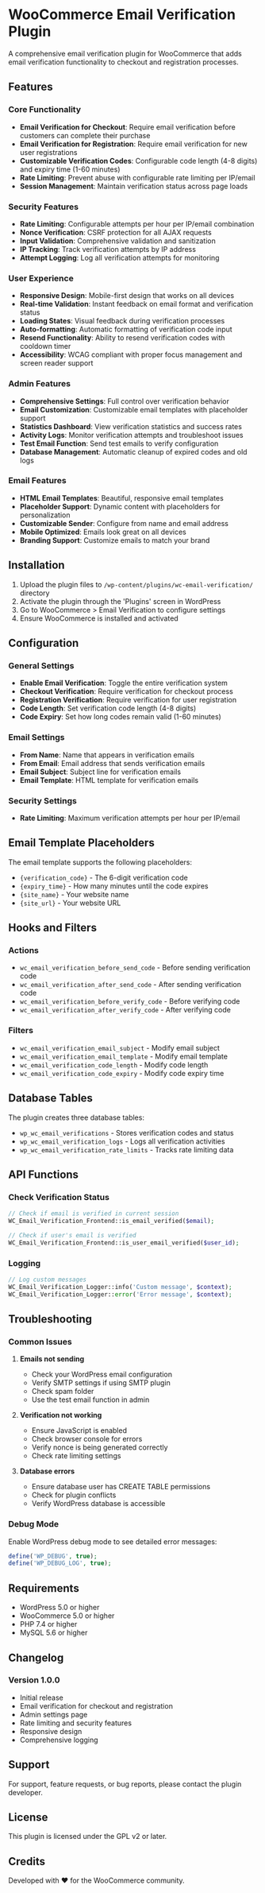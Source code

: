 # WooCommerce Email Verification Plugin

A comprehensive email verification plugin for WooCommerce that adds email verification functionality to checkout and registration processes.

## Features

### Core Functionality
- **Email Verification for Checkout**: Require email verification before customers can complete their purchase
- **Email Verification for Registration**: Require email verification for new user registrations
- **Customizable Verification Codes**: Configurable code length (4-8 digits) and expiry time (1-60 minutes)
- **Rate Limiting**: Prevent abuse with configurable rate limiting per IP/email
- **Session Management**: Maintain verification status across page loads

### Security Features
- **Rate Limiting**: Configurable attempts per hour per IP/email combination
- **Nonce Verification**: CSRF protection for all AJAX requests
- **Input Validation**: Comprehensive validation and sanitization
- **IP Tracking**: Track verification attempts by IP address
- **Attempt Logging**: Log all verification attempts for monitoring

### User Experience
- **Responsive Design**: Mobile-first design that works on all devices
- **Real-time Validation**: Instant feedback on email format and verification status
- **Loading States**: Visual feedback during verification processes
- **Auto-formatting**: Automatic formatting of verification code input
- **Resend Functionality**: Ability to resend verification codes with cooldown timer
- **Accessibility**: WCAG compliant with proper focus management and screen reader support

### Admin Features
- **Comprehensive Settings**: Full control over verification behavior
- **Email Customization**: Customizable email templates with placeholder support
- **Statistics Dashboard**: View verification statistics and success rates
- **Activity Logs**: Monitor verification attempts and troubleshoot issues
- **Test Email Function**: Send test emails to verify configuration
- **Database Management**: Automatic cleanup of expired codes and old logs

### Email Features
- **HTML Email Templates**: Beautiful, responsive email templates
- **Placeholder Support**: Dynamic content with placeholders for personalization
- **Customizable Sender**: Configure from name and email address
- **Mobile Optimized**: Emails look great on all devices
- **Branding Support**: Customize emails to match your brand

## Installation

1. Upload the plugin files to `/wp-content/plugins/wc-email-verification/` directory
2. Activate the plugin through the 'Plugins' screen in WordPress
3. Go to WooCommerce > Email Verification to configure settings
4. Ensure WooCommerce is installed and activated

## Configuration

### General Settings
- **Enable Email Verification**: Toggle the entire verification system
- **Checkout Verification**: Require verification for checkout process
- **Registration Verification**: Require verification for user registration
- **Code Length**: Set verification code length (4-8 digits)
- **Code Expiry**: Set how long codes remain valid (1-60 minutes)

### Email Settings
- **From Name**: Name that appears in verification emails
- **From Email**: Email address that sends verification emails
- **Email Subject**: Subject line for verification emails
- **Email Template**: HTML template for verification emails

### Security Settings
- **Rate Limiting**: Maximum verification attempts per hour per IP/email

## Email Template Placeholders

The email template supports the following placeholders:

- `{verification_code}` - The 6-digit verification code
- `{expiry_time}` - How many minutes until the code expires
- `{site_name}` - Your website name
- `{site_url}` - Your website URL

## Hooks and Filters

### Actions
- `wc_email_verification_before_send_code` - Before sending verification code
- `wc_email_verification_after_send_code` - After sending verification code
- `wc_email_verification_before_verify_code` - Before verifying code
- `wc_email_verification_after_verify_code` - After verifying code

### Filters
- `wc_email_verification_email_subject` - Modify email subject
- `wc_email_verification_email_template` - Modify email template
- `wc_email_verification_code_length` - Modify code length
- `wc_email_verification_code_expiry` - Modify code expiry time

## Database Tables

The plugin creates three database tables:

- `wp_wc_email_verifications` - Stores verification codes and status
- `wp_wc_email_verification_logs` - Logs all verification activities
- `wp_wc_email_verification_rate_limits` - Tracks rate limiting data

## API Functions

### Check Verification Status
```php
// Check if email is verified in current session
WC_Email_Verification_Frontend::is_email_verified($email);

// Check if user's email is verified
WC_Email_Verification_Frontend::is_user_email_verified($user_id);
```

### Logging
```php
// Log custom messages
WC_Email_Verification_Logger::info('Custom message', $context);
WC_Email_Verification_Logger::error('Error message', $context);
```

## Troubleshooting

### Common Issues

1. **Emails not sending**
   - Check your WordPress email configuration
   - Verify SMTP settings if using SMTP plugin
   - Check spam folder
   - Use the test email function in admin

2. **Verification not working**
   - Ensure JavaScript is enabled
   - Check browser console for errors
   - Verify nonce is being generated correctly
   - Check rate limiting settings

3. **Database errors**
   - Ensure database user has CREATE TABLE permissions
   - Check for plugin conflicts
   - Verify WordPress database is accessible

### Debug Mode

Enable WordPress debug mode to see detailed error messages:

```php
define('WP_DEBUG', true);
define('WP_DEBUG_LOG', true);
```

## Requirements

- WordPress 5.0 or higher
- WooCommerce 5.0 or higher
- PHP 7.4 or higher
- MySQL 5.6 or higher

## Changelog

### Version 1.0.0
- Initial release
- Email verification for checkout and registration
- Admin settings page
- Rate limiting and security features
- Responsive design
- Comprehensive logging

## Support

For support, feature requests, or bug reports, please contact the plugin developer.

## License

This plugin is licensed under the GPL v2 or later.

## Credits

Developed with ❤️ for the WooCommerce community.
